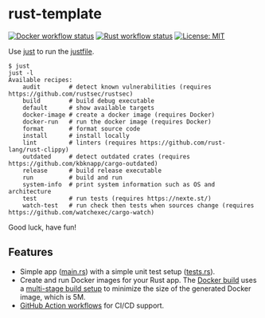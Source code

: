 # rust-template
[![Docker workflow status](https://github.com/miguno/rust-template/actions/workflows/docker-image.yml/badge.svg)](https://github.com/miguno/rust-template/actions/workflows/docker-image.yml)
[![Rust workflow status](https://github.com/miguno/rust-template/actions/workflows/rust.yml/badge.svg)](https://github.com/miguno/rust-template/actions/workflows/rust.yml)
[![License: MIT](https://img.shields.io/badge/License-MIT-blue.svg)](https://opensource.org/licenses/MIT)

Use [just](https://github.com/casey/just) to run the [justfile](justfile).

```
$ just
just -l
Available recipes:
    audit        # detect known vulnerabilities (requires https://github.com/rustsec/rustsec)
    build        # build debug executable
    default      # show available targets
    docker-image # create a docker image (requires Docker)
    docker-run   # run the docker image (requires Docker)
    format       # format source code
    install      # install locally
    lint         # linters (requires https://github.com/rust-lang/rust-clippy)
    outdated     # detect outdated crates (requires https://github.com/kbknapp/cargo-outdated)
    release      # build release executable
    run          # build and run
    system-info  # print system information such as OS and architecture
    test         # run tests (requires https://nexte.st/)
    watch-test   # run check then tests when sources change (requires https://github.com/watchexec/cargo-watch)
```

Good luck, have fun!

## Features

* Simple app ([main.rs](src/main.rs)) with a simple unit test setup
  ([tests.rs](tests/tests.rs)).
* Create and run Docker images for your Rust app.
  The [Docker build](Dockerfile) uses a
  [multi-stage build setup](https://docs.docker.com/build/building/multi-stage/)
  to minimize the size of the generated Docker image, which is 5M.
* [GitHub Action workflows](https://github.com/miguno/rust-template/actions)
  for CI/CD support.
